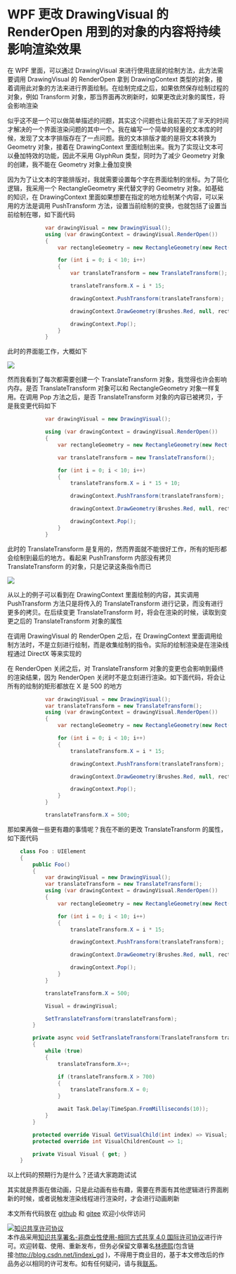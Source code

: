 
# WPF 更改 DrawingVisual 的 RenderOpen 用到的对象的内容将持续影响渲染效果

在 WPF 里面，可以通过 DrawingVisual 来进行使用底层的绘制方法，此方法需要调用  DrawingVisual 的 RenderOpen 拿到 DrawingContext 类型的对象，接着调用此对象的方法来进行界面绘制。在绘制完成之后，如果依然保存绘制过程的对象，例如 Transform 对象，那当界面再次刷新时，如果更改此对象的属性，将会影响渲染

<!--more-->


<!-- CreateTime:2021/8/4 8:27:55 -->


<!-- 发布 -->

似乎这不是一个可以做简单描述的问题，其实这个问题也让我前天花了半天的时间才解决的一个界面渲染问题的其中一个。我在编写一个简单的轻量的文本库的时候，发现了文本字排版存在了一点问题。我的文本排版才能的是将文本转换为 Geometry 对象，接着在 DrawingContext 里面绘制出来。我为了实现让文本可以叠加特效的功能，因此不采用 GlyphRun 类型，同时为了减少 Geometry 对象的创建，我不能在 Geometry 对象上叠加变换

因为为了让文本的字能排版对，我就需要设置每个字在界面绘制的坐标。为了简化逻辑，我采用一个 RectangleGeometry 来代替文字的 Geometry 对象。如基础的知识，在 DrawingContext 里面如果想要在指定的地方绘制某个内容，可以采用的方法是调用 PushTransform 方法，设置当前绘制的变换，也就包括了设置当前绘制在哪，如下面代码

```csharp
            var drawingVisual = new DrawingVisual();
            using (var drawingContext = drawingVisual.RenderOpen())
            {
                var rectangleGeometry = new RectangleGeometry(new Rect(0, 0, 10, 10));

                for (int i = 0; i < 10; i++)
                {
                    var translateTransform = new TranslateTransform();

                    translateTransform.X = i * 15;

                    drawingContext.PushTransform(translateTransform);

                    drawingContext.DrawGeometry(Brushes.Red, null, rectangleGeometry);

                    drawingContext.Pop();
                }
            }
```

此时的界面能工作，大概如下

<!-- ![](image/WPF 更改 DrawingVisual 的 RenderOpen 用到的对象的内容将持续影响渲染效果/WPF 更改 DrawingVisual 的 RenderOpen 用到的对象的内容将持续影响渲染效果0.png) -->

![](http://image.acmx.xyz/lindexi%2F202184834335299.jpg)

然而我看到了每次都需要创建一个 TranslateTransform 对象，我觉得也许会影响内存。是否 TranslateTransform 对象可以和 RectangleGeometry 对象一样复用。在调用 Pop 方法之后，是否 TranslateTransform 对象的内容已被拷贝，于是我变更代码如下

```csharp
            var drawingVisual = new DrawingVisual();

            using (var drawingContext = drawingVisual.RenderOpen())
            {
                var rectangleGeometry = new RectangleGeometry(new Rect(0, 0, 10, 10));

                var translateTransform = new TranslateTransform();

                for (int i = 0; i < 10; i++)
                {
                    translateTransform.X = i * 15 + 10;

                    drawingContext.PushTransform(translateTransform);

                    drawingContext.DrawGeometry(Brushes.Red, null, rectangleGeometry);

                    drawingContext.Pop();
                }
            }
```

此时的 TranslateTransform 是复用的，然而界面就不能很好工作，所有的矩形都会绘制到最后的地方。看起来 PushTransform 内部没有拷贝 TranslateTransform 的对象，只是记录这条指令而已

<!-- ![](image/WPF 更改 DrawingVisual 的 RenderOpen 用到的对象的内容将持续影响渲染效果/WPF 更改 DrawingVisual 的 RenderOpen 用到的对象的内容将持续影响渲染效果1.png) -->

![](http://image.acmx.xyz/lindexi%2F202184836237122.jpg)

从以上的例子可以看到在 DrawingContext 里面绘制的内容，其实调用 PushTransform 方法只是将传入的 TranslateTransform 进行记录，而没有进行更多的拷贝。在后续变更 TranslateTransform 时，将会在渲染的时候，读取到变更之后的 TranslateTransform 对象的属性

在调用 DrawingVisual 的 RenderOpen 之后，在 DrawingContext 里面调用绘制方法时，不是立刻进行绘制，而是收集绘制的指令。实际的绘制渲染是在渲染线程通过 DirectX 等来实现的

在 RenderOpen 关闭之后，对 TranslateTransform 对象的变更也会影响到最终的渲染结果，因为 RenderOpen 关闭时不是立刻进行渲染。如下面代码，将会让所有的绘制的矩形都放在 X 是 500 的地方

```csharp
            var drawingVisual = new DrawingVisual();
            var translateTransform = new TranslateTransform();
            using (var drawingContext = drawingVisual.RenderOpen())
            {
                var rectangleGeometry = new RectangleGeometry(new Rect(0, 0, 10, 10));

                for (int i = 0; i < 10; i++)
                {
                    translateTransform.X = i * 15;

                    drawingContext.PushTransform(translateTransform);

                    drawingContext.DrawGeometry(Brushes.Red, null, rectangleGeometry);

                    drawingContext.Pop();
                }
            }

            translateTransform.X = 500;
```

那如果再做一些更有趣的事情呢？我在不断的更改 TranslateTransform 的属性，如下面代码

```csharp
    class Foo : UIElement
    {
        public Foo()
        {
            var drawingVisual = new DrawingVisual();
            var translateTransform = new TranslateTransform();
            using (var drawingContext = drawingVisual.RenderOpen())
            {
                var rectangleGeometry = new RectangleGeometry(new Rect(0, 0, 10, 10));

                for (int i = 0; i < 10; i++)
                {
                    translateTransform.X = i * 15;

                    drawingContext.PushTransform(translateTransform);

                    drawingContext.DrawGeometry(Brushes.Red, null, rectangleGeometry);

                    drawingContext.Pop();
                }
            }

            translateTransform.X = 500;

            Visual = drawingVisual;

            SetTranslateTransform(translateTransform);
        }

        private async void SetTranslateTransform(TranslateTransform translateTransform)
        {
            while (true)
            {
                translateTransform.X++;

                if (translateTransform.X > 700)
                {
                    translateTransform.X = 0;
                }

                await Task.Delay(TimeSpan.FromMilliseconds(10));
            }
        }

        protected override Visual GetVisualChild(int index) => Visual;
        protected override int VisualChildrenCount => 1;

        private Visual Visual { get; }
    }

```

以上代码的预期行为是什么？还请大家跑跑试试

其实就是界面在做动画，只是此动画有些有趣，需要在界面有其他逻辑进行界面刷新的时候，或者说触发渲染线程进行渲染时，才会进行动画刷新

本文所有代码放在 [github](https://github.com/lindexi/lindexi_gd/tree/2af349867a6e6da136e5bc068357877f38788216/KebelrafoRalneanarjeargi) 和 [gitee](https://gitee.com/lindexi/lindexi_gd/tree/2af349867a6e6da136e5bc068357877f38788216/KebelrafoRalneanarjeargi) 欢迎小伙伴访问







<a rel="license" href="http://creativecommons.org/licenses/by-nc-sa/4.0/"><img alt="知识共享许可协议" style="border-width:0" src="https://licensebuttons.net/l/by-nc-sa/4.0/88x31.png" /></a><br />本作品采用<a rel="license" href="http://creativecommons.org/licenses/by-nc-sa/4.0/">知识共享署名-非商业性使用-相同方式共享 4.0 国际许可协议</a>进行许可。欢迎转载、使用、重新发布，但务必保留文章署名[林德熙](http://blog.csdn.net/lindexi_gd)(包含链接:http://blog.csdn.net/lindexi_gd )，不得用于商业目的，基于本文修改后的作品务必以相同的许可发布。如有任何疑问，请与我[联系](mailto:lindexi_gd@163.com)。